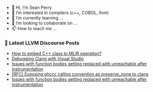 - 👋 Hi, I’m Sean Perry
- 👀 I’m interested in compilers (c++, COBOL, llvm)
- 🌱 I’m currently learning ...
- 💞️ I’m looking to collaborate on ...
- 📫 How to reach me ...

<!---
s66perry/s66perry is a ✨ special ✨ repository because its `README.md` (this file) appears on your GitHub profile.
You can click the Preview link to take a look at your changes.
--->
### 📕 Latest LLVM Discourse Posts

<!-- DISCOURSE-LLVM:START -->
- [How to embed C++ class to MLIR operation?](https://discourse.llvm.org/t/how-to-embed-c-class-to-mlir-operation/78499#post_2)
- [Debugging Clang with Visual Studio](https://discourse.llvm.org/t/debugging-clang-with-visual-studio/55896#post_5)
- [Issues with function bodies getting replaced with unreachable after instrumentation](https://discourse.llvm.org/t/issues-with-function-bodies-getting-replaced-with-unreachable-after-instrumentation/77785#post_12)
- [[RFC] Exposing ghccc calling convention as preserve_none to clang](https://discourse.llvm.org/t/rfc-exposing-ghccc-calling-convention-as-preserve-none-to-clang/74233?page=2#post_29)
- [Issues with function bodies getting replaced with unreachable after instrumentation](https://discourse.llvm.org/t/issues-with-function-bodies-getting-replaced-with-unreachable-after-instrumentation/77785#post_11)
<!-- DISCOURSE-LLVM:END -->
